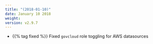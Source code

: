 ```yaml
---
title: "(2018-01-10)"
date: January 10 2018
weight:
version: v2.9.7
---
```


- {{% tag fixed %}} Fixed `govcloud` role toggling for AWS datasources
